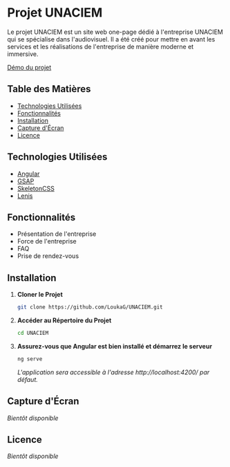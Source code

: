 # Projet UNACIEM

Le projet UNACIEM est un site web one-page dédié à l'entreprise UNACIEM qui se spécialise dans l'audiovisuel. Il a été créé pour mettre en avant les services et les réalisations de l'entreprise de manière moderne et immersive.

[Démo du projet](http://unaciem.loukag.com/)

## Table des Matières

- [Technologies Utilisées](#technologies-utilisées)
- [Fonctionnalités](#fonctionnalités)
- [Installation](#installation)
- [Capture d'Écran](#capture-décran)
- [Licence](#licence)

## Technologies Utilisées

- [Angular](https://angular.io/)
- [GSAP](https://greensock.com/gsap/)
- [SkeletonCSS](https://getskeleton.com/)
- [Lenis](https://github.com/studio-freight/lenis)

## Fonctionnalités

- Présentation de l'entreprise
- Force de l'entreprise
- FAQ
- Prise de rendez-vous

## Installation

1. **Cloner le Projet**

   ```bash
   git clone https://github.com/LoukaG/UNACIEM.git
   ```
2. **Accéder au Répertoire du Projet**
   ```bash
   cd UNACIEM
   ```
3. **Assurez-vous que Angular est bien installé et démarrez le serveur**
   ```bash
   ng serve
   ```
   *L'application sera accessible à l'adresse http://localhost:4200/ par défaut.*

## Capture d'Écran

*Bientôt disponible*

## Licence

*Bientôt disponible*
